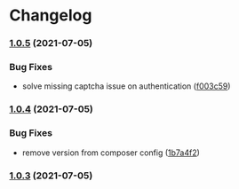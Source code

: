 # Changelog
### [1.0.5](https://github.com/nekofar/nobitex-api-php-client/compare/v1.0.4...v1.0.5) (2021-07-05)


### Bug Fixes

* solve missing captcha issue on authentication ([f003c59](https://github.com/nekofar/nobitex-api-php-client/commit/f003c5979207e3927b89e5922a7c6fad6d5d1a57))

### [1.0.4](https://github.com/nekofar/nobitex-api-php-client/compare/v1.0.3...v1.0.4) (2021-07-05)


### Bug Fixes

* remove version from composer config ([1b7a4f2](https://github.com/nekofar/nobitex-api-php-client/commit/1b7a4f24ab9ca7f61674a90bde5554ee98ec5ec6))

### [1.0.3](https://github.com/nekofar/nobitex-api-php-client/compare/v1.0.2...v1.0.3) (2021-07-05)
